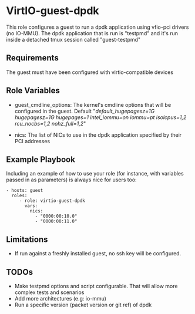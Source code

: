 VirtIO-guest-dpdk
=================

This role configures a guest to run a dpdk application using vfio-pci drivers (no IO-MMU).
The dpdk application that is run is "testpmd" and it's run inside a detached tmux session called "guest-testpmd"


Requirements
------------

The guest must have been configured with virtio-compatible devices

Role Variables
--------------

- guest_cmdline_options: The kernel's cmdline options that will be configured in the guest. Default "*default_hugepagesz=1G hugepagesz=1G hugepages=1 intel_iommu=on iommu=pt isolcpus=1,2 rcu_nocbs=1,2 nohz_full=1,2*"

- nics: The list of NICs to use in the dpdk application specified by their PCI addresses


Example Playbook
----------------

Including an example of how to use your role (for instance, with variables passed in as parameters) is always nice for users too:

    - hosts: guest
      roles:
         - role: virtio-guest-dpdk
           vars:
             nics:
               - "0000:00:10.0"
               - "0000:00:11.0"

Limitations
-----------

* If run against a freshly installed guest, no ssh key will be configured.

TODOs
-----

* Make testpmd options and script configurable. That will allow more complex tests and scenarios
* Add more architectures (e.g: io-mmu)
* Run a specific version (packet version or git ref) of dpdk